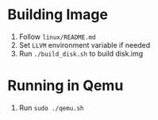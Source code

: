 # Building Image
1. Follow `linux/README.md`
2. Set `LLVM` environment variable if needed
3. Run `./build_disk.sh` to build disk.img

# Running in Qemu
1. Run `sudo ./qemu.sh`
